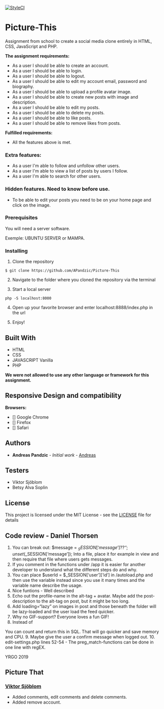 [![StyleCI](https://github.styleci.io/repos/227144375/shield?branch=master)](https://github.styleci.io/repos/227144375)

# Picture-This
Assignment from school to create a social media clone entirely in HTML, CSS, JavaScript and PHP.


__The assignment requirements:__
* As a user I should be able to create an account. 
* As a user I should be able to login.
* As a user I should be able to logout.
* As a user I should be able to edit my account email, password and biography.
* As a user I should be able to upload a profile avatar image.
* As a user I should be able to create new posts with image and description.
* As a user I should be able to edit my posts.
* As a user I should be able to delete my posts.
* As a user I should be able to like posts.
* As a user I should be able to remove likes from posts.

__Fulfilled requirements:__
* All the features above is met.

### Extra features: 

* As a user I'm able to follow and unfollow other users.
* As a user I'm able to view a list of posts by users I follow.
* As a user I'm able to search for other users. 

### Hidden features. Need to know before use. 

* To be able to edit your posts you need to be on your home page and click on the image.

### Prerequisites

You will need a server software.

Exemple:
UBUNTU SERVER or MAMPA.

### Installing


1. Clone the repository

```
$ git clone https://github.com/APandzic/Picture-This
```

2. Navigate to the folder where you cloned the repository via the terminal

3. Start a local server
```
php -S localhost:8000
```

4. Open up your favorite browser and enter localhost:8888/index.php in the url

5. Enjoy!



## Built With

* HTML
* CSS
* JAVASCRIPT Vanilla
* PHP

__We were not allowed to use any other language or framework for this assignment.__


## Responsive Design and compatibility


__Browsers:__
- [] Google Chrome
- [] Firefox
- [] Safari



## Authors

* **Andreas Pandzic** - *Initial work* - [Andreas](https://apandzic.github.io)

## Testers
* Viktor Sjöblom
* Betsy Alva Soplin


## License

This project is licensed under the MIT License - see the [LICENSE](LICENSE) file for details


## Code review - Daniel Thorsen
1. You can break out:
$message = $_SESSION[‘message’] ?? ‘’; unset($_SESSION[‘message’]);
Into a file, place it for example in view and then require that file where users gets messages.
2. If you comment in the functions under /app it is easier for another developer to understand what the different steps do and why.
3. You can place
$userId = $_SESSION[‘user’][‘id’]
in /autoload.php and then use the variable instead since you use it many times and the variable name describe the usage.
4. Nice funtions - Well described
5. Echo out the profile-name in the alt-tag + avatar. Maybe add the post-description to the alt-tag on post, but it might be too long.
6. Add loading=“lazy”  on images in post and those beneath the folder will be lazy-loaded and the user load the feed quicker.
7.  Why no GIF-support? Everyone loves a fun GIF!
8. Instead of
<?php echo count(getLikes($post[‘id’], $pdo)); ?>
You can count and return this in SQL. That will go quicker and save memory and CPU.
9. Maybe give the user a confirm message when logged out.
10.  edit-settings.php lines 52-54 - The preg_match-functions can be done in one line with regEX.

YRGO 2019


## Picture That

### [Viktor Sjöblom](https://github.com/ViktorSjoblom)

* Added comments, edit comments and delete comments.
* Added remove account.
